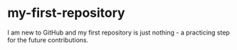 # my-first-repository
I am new to GitHub and my first repository is just nothing - a practicing step for the future contributions.
